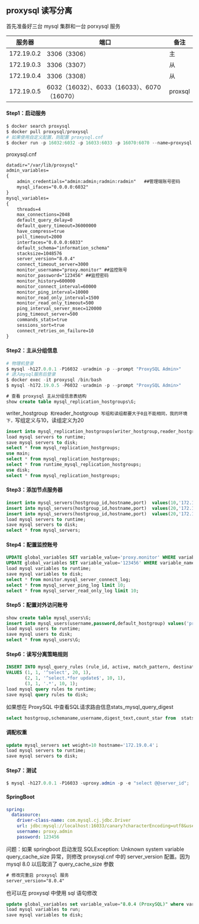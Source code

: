 

## proxysql 读写分离

首先准备好三台 mysql 集群和一台 porxysql 服务

| 服务器     | 端口                                        | 备注    |
| ---------- | ------------------------------------------- | ------- |
| 172.19.0.2 | 3306（3306）                                | 主      |
| 172.19.0.3 | 3306（3307）                                | 从      |
| 172.19.0.4 | 3306（3308）                                | 从      |
| 172.19.0.5 | 6032（16032）、6033（16033）、6070（16070） | proxsql |

#### Step1：启动服务

```powershell
$ docker search proxysql
$ docker pull proxysql/proxysql
# 如果使用自定义配置，则配置 proxysql.cnf
$ docker run -p 16032:6032 -p 16033:6033 -p 16070:6070 --name=proxysql --network canary-network -d -v /DockerData/proxysql/proxysql.cnf:/etc/proxysql.cnf proxysql/proxysql
```

proxysql.cnf

``` tex
datadir="/var/lib/proxysql"
admin_variables=
{
    admin_credentials="admin:admin;radmin:radmin"   ##管理端账号密码
    mysql_ifaces="0.0.0.0:6032"
}
mysql_variables=
{
    threads=4
    max_connections=2048
    default_query_delay=0
    default_query_timeout=36000000
    have_compress=true
    poll_timeout=2000
    interfaces="0.0.0.0:6033"
    default_schema="information_schema"
    stacksize=1048576
    server_version="8.0.4"
    connect_timeout_server=3000
    monitor_username="proxy.monitor" ##监控账号
    monitor_password="123456" ##监控密码
    monitor_history=600000
    monitor_connect_interval=60000
    monitor_ping_interval=10000
    monitor_read_only_interval=1500
    monitor_read_only_timeout=500
    ping_interval_server_msec=120000
    ping_timeout_server=500
    commands_stats=true
    sessions_sort=true
    connect_retries_on_failure=10
}
```

#### Step2：主从分组信息

```powershell
# 物理机登录
$ mysql -h127.0.0.1 -P16032 -uradmin -p --prompt "ProxySQL Admin>"                                                                                                                           
# 进入mysql服务后登录
$ docker exec -it proxysql /bin/bash
$ mysql -h172.19.0.5 -P6032 -uradmin -p --prompt "ProxySQL Admin>"   
```

```sql
# 查看 proxysql 主从分组信息表结构
show create table mysql_replication_hostgroups\G;
```

writer_hostgroup` 和`reader_hostgroup` 写组和读组都要大于0且不能相同，我的环境下，`写组定义与10，读组定义为20

``` sql
insert into mysql_replication_hostgroups(writer_hostgroup,reader_hostgroup,check_type, COMMENT) values(10,20,'read_only', 'proxy');
load mysql servers to runtime;
save mysql servers to disk;
select * from mysql_replication_hostgroups;
use main;
select * from mysql_replication_hostgroups;
select * from runtime_mysql_replication_hostgroups;
use disk;
select * from mysql_replication_hostgroups;
```

#### Step3：添加节点服务器

``` sql
insert into mysql_servers(hostgroup_id,hostname,port)  values(10,'172.19.0.2',3306);
insert into mysql_servers(hostgroup_id,hostname,port)  values(20,'172.19.0.3',3306);
insert into mysql_servers(hostgroup_id,hostname,port)  values(20,'172.19.0.4',3306);
load mysql servers to runtime;
save mysql servers to disk;
select * from mysql_servers;
```

#### Step4：配置监控账号

```sql
UPDATE global_variables SET variable_value='proxy.monitor' WHERE variable_name='mysql-monitor_username';
UPDATE global_variables SET variable_value='123456' WHERE variable_name='mysql-monitor_password';
load mysql variables to runtime;
save mysql variables to disk;
select * from monitor.mysql_server_connect_log;
select * from mysql_server_ping_log limit 10;
select * from mysql_server_read_only_log limit 10;
```

#### Step5：配置对外访问账号

``` sql
show create table mysql_users\G;
insert into mysql_users(username,password,default_hostgroup) values('proxy.admin','123456',10);
load mysql users to runtime;
save mysql users to disk;
select * from mysql_users\G;
```

#### Step6：读写分离策略规则

``` sql
INSERT INTO mysql_query_rules (rule_id, active, match_pattern, destination_hostgroup, apply)
VALUES (1, 1, '^select', 20, 1),
       (2, 1, '^select.*for update$', 10, 1),
       (3, 1, '.*', 10, 1);
load mysql query rules to runtime;
save mysql query rules to disk;
```

如果想在 ProxySQL 中查看SQL请求路由信息stats_mysql_query_digest

```sql
select hostgroup,schemaname,username,digest_text,count_star from  stats_mysql_query_digest;
```

#### 调配权重

```sql
update mysql_servers set weight=10 hostname='172.19.0.4'；
load mysql servers to runtime;
save mysql servers to disk;
```

#### Step7：测试

``` powershell
$ mysql -h127.0.0.1 -P16033 -uproxy.admin -p -e "select @@server_id";
```

#### SpringBoot

``` yaml
spring:
  datasource:
    driver-class-name: com.mysql.cj.jdbc.Driver
    url: jdbc:mysql://localhost:16033/canary?characterEncoding=utf8&useLegacyDatetimeCode=false&serverTimezone=GMT%2b8
    username: proxy.admin
    password: 123456
```

问题：如果 springboot 启动发现 SQLException: Unknown system variable query_cache_size 异常，则修改 proxysql.cnf 中的 server_version 配置。因为 mysql 8.0 以后取消了 query_cache_size 参数

``` tex
# 修改完重启 proxysql 服务
server_version="8.0.4"
```

也可以在 proxysql 中使用 sql 语句修改

``` sql
update global_variables set variable_value="8.0.4 (ProxySQL)" where variable_name='mysql-server_version';
load mysql variables to run;
save mysql variables to disk;
```

